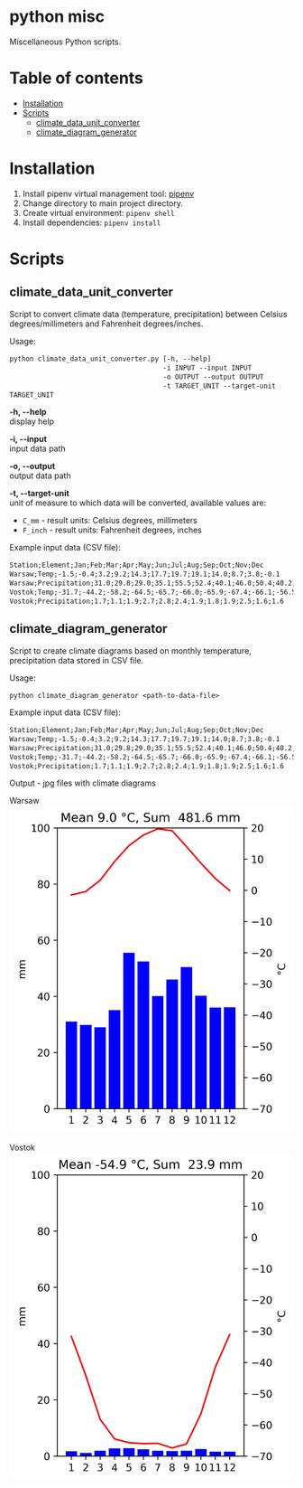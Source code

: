 # python misc

Miscellaneous Python scripts.

# Table of contents

- [Installation](#installation)
- [Scripts](#scripts)
  - [climate_data_unit_converter](#climate_data_unit_converter)
  - [climate_diagram_generator](#climate_diagram_generator)

# Installation <a name=installation>

1. Install pipenv virtual management tool: [pipenv](https://pipenv.pypa.io/en/latest/)
2. Change directory to main project directory.
3. Create virtual environment: `pipenv shell`
4. Install dependencies: `pipenv install`

# Scripts <a name=scripts>

## climate_data_unit_converter <a name=climate_data_unit_converter>

Script to convert climate data (temperature, precipitation) between Celsius degrees/millimeters
and Fahrenheit degrees/inches.

Usage:

```
python climate_data_unit_converter.py [-h, --help]  
                                      -i INPUT --input INPUT
                                      -o OUTPUT --output OUTPUT
                                      -t TARGET_UNIT --target-unit TARGET_UNIT 
```

**-h, --help**  
display help

**-i, --input**  
input data path

**-o, --output**  
output data path

**-t, --target-unit**  
unit of measure to which data will be converted, available values are: 
  * `C_mm` - result units: Celsius degrees, millimeters
  * `F_inch` - result units: Fahrenheit degrees, inches

Example input data (CSV file):

    Station;Element;Jan;Feb;Mar;Apr;May;Jun;Jul;Aug;Sep;Oct;Nov;Dec
    Warsaw;Temp;-1.5;-0.4;3.2;9.2;14.3;17.7;19.7;19.1;14.0;8.7;3.8;-0.1
    Warsaw;Precipitation;31.0;29.8;29.0;35.1;55.5;52.4;40.1;46.0;50.4;40.2;36.0;36.1
    Vostok;Temp;-31.7;-44.2;-58.2;-64.5;-65.7;-66.0;-65.9;-67.4;-66.1;-56.5;-41.6;-31.1
    Vostok;Precipitation;1.7;1.1;1.9;2.7;2.8;2.4;1.9;1.8;1.9;2.5;1.6;1.6

## climate_diagram_generator <a name=climate_diagram_generator>

Script to create climate diagrams based on monthly temperature, precipitation 
data stored in CSV file.

Usage:

    python climate_diagram_generator <path-to-data-file>

Example input data (CSV file):

    Station;Element;Jan;Feb;Mar;Apr;May;Jun;Jul;Aug;Sep;Oct;Nov;Dec
    Warsaw;Temp;-1.5;-0.4;3.2;9.2;14.3;17.7;19.7;19.1;14.0;8.7;3.8;-0.1
    Warsaw;Precipitation;31.0;29.8;29.0;35.1;55.5;52.4;40.1;46.0;50.4;40.2;36.0;36.1
    Vostok;Temp;-31.7;-44.2;-58.2;-64.5;-65.7;-66.0;-65.9;-67.4;-66.1;-56.5;-41.6;-31.1
    Vostok;Precipitation;1.7;1.1;1.9;2.7;2.8;2.4;1.9;1.8;1.9;2.5;1.6;1.6

Output - jpg files with climate diagrams

Warsaw
![img](img//climate_diagrams/Warsaw.jpg)

Vostok
![img](img//climate_diagrams/Vostok.jpg)